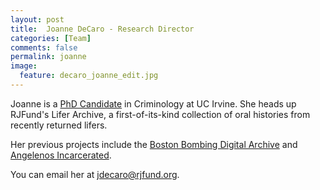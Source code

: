 ```yaml
---
layout: post
title:  Joanne DeCaro - Research Director
categories: [Team]
comments: false
permalink: joanne
image:
  feature: decaro_joanne_edit.jpg
---
```

Joanne is a [PhD Candidate](https://socialecology.uci.edu/students/grad/jdecaro) in Criminology at UC Irvine. She heads up RJFund's Lifer Archive, a first-of-its-kind collection of oral histories from recently returned lifers.


Her previous projects include the [Boston Bombing Digital Archive](https://marathon.library.northeastern.edu/) and [Angelenos Incarcerated](http://angelenosincarcerated.org/).


You can email her at [jdecaro@rjfund.org](mailto:jdecaro@rjfund.org).



